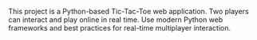 <!-- Use this file to provide workspace-specific custom instructions to Copilot. For more details, visit https://code.visualstudio.com/docs/copilot/copilot-customization#_use-a-githubcopilotinstructionsmd-file -->

This project is a Python-based Tic-Tac-Toe web application. Two players can interact and play online in real time. Use modern Python web frameworks and best practices for real-time multiplayer interaction.
